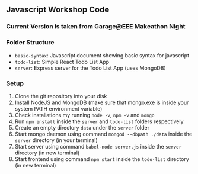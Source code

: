 ## Javascript Workshop Code
### Current Version is taken from Garage@EEE Makeathon Night

### Folder Structure
- `basic-syntax`: Javascript document showing basic syntax for javascript
- `todo-list`: Simple React Todo List App 
- `server`: Express server for the Todo List App (uses MongoDB)

### Setup
1. Clone the git repository into your disk
2. Install NodeJS and MongoDB (make sure that mongo.exe is inside your system PATH environment variable)
3. Check installations my running `node -v`, `npm -v` and `mongo`
4. Run `npm install` inside the `server` and `todo-list` folders respectively
5. Create an empty directory `data` under the `server` folder
6. Start mongo daemon using command `mongod --dbpath ./data` inside the `server` directory (in your terminal)
7. Start server using command `babel-node server.js` inside the `server` directory (in new terminal)
8. Start frontend using command `npm start` inside the `todo-list` directory (in new terminal)